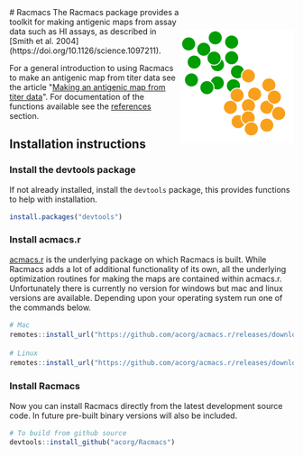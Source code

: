 <img src="man/figures/logo.png" align="right" style="width:200px; margin-top:40px">
# Racmacs
The Racmacs package provides a toolkit for making antigenic maps from assay data such as HI assays, as described in [Smith et al. 2004](https://doi.org/10.1126/science.1097211).

For a general introduction to using Racmacs to make an antigenic map from titer data see the article "[Making an antigenic map from titer data](articles/making-a-map-from-scratch.html)". For documentation of the functions available see the [references](references/index.html) section.

## Installation instructions
### Install the devtools package
If not already installed, install the `devtools` package, this provides functions to help with installation.
```R
install.packages("devtools")
```

### Install acmacs.r
[acmacs.r](https://github.com/acorg/acmacs.r) is the underlying package on which Racmacs is built. While Racmacs adds a lot of additional functionality of its own, all the underlying optimization routines for making the maps are contained within acmacs.r. Unfortunately there is currently no version for windows but mac and linux versions are available. Depending upon your operating system run one of the commands below.

```R
# Mac
remotes::install_url("https://github.com/acorg/acmacs.r/releases/download/v4.5/acmacs.r_4.5_R_macOS-10.14.tgz", build = FALSE)

# Linux
remotes::install_url("https://github.com/acorg/acmacs.r/releases/download/v4.5/acmacs.r_4.5_R_x86_64-pc-linux-gnu.tar.gz", build = FALSE)
```

### Install Racmacs
Now you can install Racmacs directly from the latest development source code. In future pre-built binary versions will 
also be included.

```R
# To build from github source
devtools::install_github("acorg/Racmacs")
```






